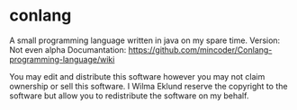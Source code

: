 # conlang
A small programming language written in java on my spare time. Version: Not even alpha
Documantation: https://github.com/mincoder/Conlang-programming-language/wiki

You may edit and distribute this software however you may not claim ownership or sell this software.
I Wilma Eklund reserve the copyright to the software but allow you to redistribute the software on my behalf.
